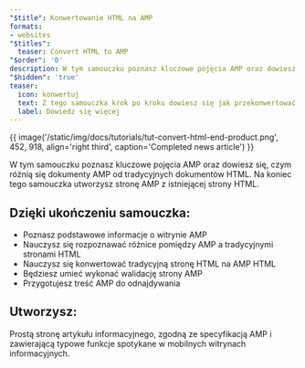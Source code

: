 ```yaml
---
"$title": Konwertowanie HTML na AMP
formats:
- websites
"$titles":
  teaser: Convert HTML to AMP
"$order": '0'
description: W tym samouczku poznasz kluczowe pojęcia AMP oraz dowiesz się, czym różnią się dokumenty AMP od tradycyjnych dokumentów HTML. Na koniec tego samouczka
"$hidden": 'true'
teaser:
  icon: konwertuj
  text: Z tego samouczka krok po kroku dowiesz się jak przekonwertować HTML na AMP.
  label: Dowiedz się więcej
---
```


{{ image('/static/img/docs/tutorials/tut-convert-html-end-product.png', 452, 918, align='right third', caption='Completed news article') }}

W tym samouczku poznasz kluczowe pojęcia AMP oraz dowiesz się, czym różnią się dokumenty AMP od tradycyjnych dokumentów HTML. Na koniec tego samouczka utworzysz stronę AMP z istniejącej strony HTML.

## Dzięki ukończeniu samouczka:

- Poznasz podstawowe informacje o witrynie AMP
- Nauczysz się rozpoznawać różnice pomiędzy AMP a tradycyjnymi stronami HTML
- Nauczysz się konwertować tradycyjną stronę HTML na AMP HTML
- Będziesz umieć wykonać walidację strony AMP
- Przygotujesz treść AMP do odnajdywania

## Utworzysz:

Prostą stronę artykułu informacyjnego, zgodną ze specyfikacją AMP i zawierającą typowe funkcje spotykane w mobilnych witrynach informacyjnych.
